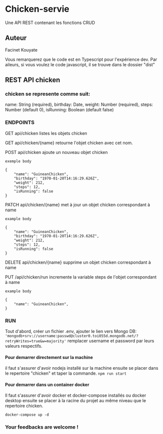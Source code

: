 # Chicken-servie
Une API REST contenant les fonctions CRUD

## Auteur
Facinet Kouyate

Vous remarquerez que le code est en Typescript pour l'expérience dev.
Par aileurs, si vous voulez le code javascript, il se trouve dans le dossier "dist"

## REST API chicken

### chicken se represente comme suit:
name: String (required),
birthday: Date,
weight: Number (required),
steps: Number (default 0),
isRunning: Boolean (default false)

### ENDPOINTS

GET api/chicken listes les objets chicken

GET api/chicken/{name}  retourne l'objet chicken avec cet nom.

POST api/chicken ajoute un nouveau objet chicken
```
exemple body

{
    "name": "GuineanChicken",
    "birthday": "1970-01-20T14:16:29.626Z",
    "weight": 212,
    "steps": 12,        
    "isRunning": false
}
```

PATCH api/chicken/{name} met à jour un objet chicken correspondant à name
```
example body

{
    "name": "GuineanChicken",
    "birthday": "1970-01-20T14:16:29.626Z",
    "weight": 212,
    "steps": 12,        
    "isRunning": false
}
```

DELETE api/chicken/{name} supprime un objet chicken correspondant à name

PUT /api/chicken/run incremente la variable steps de l'objet correspondant à name

```
example body

{
    "name": "GuineanChicken",
}
```


### RUN

Tout d'abord, créer un fichier .env, ajouter le lien vers Mongo DB:
 ```'mongodb+srv://username:passwd@cluster0.toi055d.mongodb.net/?retryWrites=true&w=majority'```
remplacer username et password par leurs valeurs respectifs.

#### Pour demarrer directement sur la machine
il faut s'assurer d'avoir nodejs installé sur la machine ensuite se placer dans le repertoire "chicken" et taper la commande.
  ``` npm run start ```

#### Pour demarrer dans un container docker
Il faut s'assurer d'avoir docker et docker-compose installés ou docker desktop
ensuite se placer à la racine du projet au même niveau que le repertoire chicken.

``` docker-compose up -d ```

### Your feedbacks are welcome !

